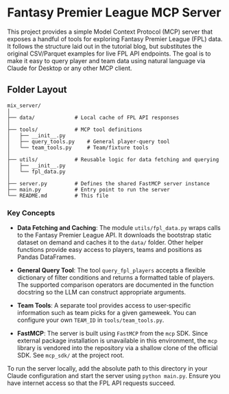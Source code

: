 # Fantasy Premier League MCP Server

This project provides a simple Model Context Protocol (MCP) server that
exposes a handful of tools for exploring Fantasy Premier League (FPL)
data. It follows the structure laid out in the tutorial blog, but
substitutes the original CSV/Parquet examples for live FPL API
endpoints. The goal is to make it easy to query player and team data
using natural language via Claude for Desktop or any other MCP client.

## Folder Layout

```
mix_server/
│
├── data/             # Local cache of FPL API responses
│
├── tools/            # MCP tool definitions
│   ├── __init__.py
│   ├── query_tools.py    # General player‐query tool
│   └── team_tools.py     # Team/fixture tools
│
├── utils/            # Reusable logic for data fetching and querying
│   ├── __init__.py
│   └── fpl_data.py
│
├── server.py         # Defines the shared FastMCP server instance
├── main.py           # Entry point to run the server
└── README.md         # This file
```

### Key Concepts

* **Data Fetching and Caching**: The module `utils/fpl_data.py` wraps
  calls to the Fantasy Premier League API. It downloads the
  bootstrap static dataset on demand and caches it to the `data/`
  folder. Other helper functions provide easy access to players,
  teams and positions as Pandas DataFrames.

* **General Query Tool**: The tool `query_fpl_players` accepts a
  flexible dictionary of filter conditions and returns a formatted
  table of players.  The supported comparison operators are
  documented in the function docstring so the LLM can construct
  appropriate arguments.

* **Team Tools**: A separate tool provides access to user‑specific
  information such as team picks for a given gameweek. You can
  configure your own `TEAM_ID` in `tools/team_tools.py`.

* **FastMCP**: The server is built using `FastMCP` from the
  `mcp` SDK. Since external package installation is unavailable in
  this environment, the `mcp` library is vendored into the
  repository via a shallow clone of the official SDK. See
  `mcp_sdk/` at the project root.

To run the server locally, add the absolute path to this directory
in your Claude configuration and start the server using `python
main.py`.  Ensure you have internet access so that the FPL API
requests succeed.